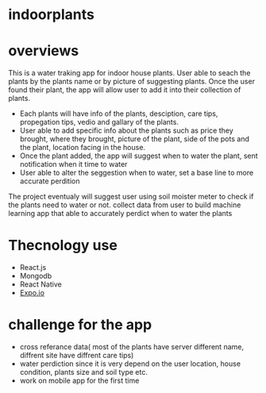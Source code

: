 # indoorplants

# overviews

This is a water traking app for indoor house plants. User able to seach the plants by the plants name or by picture of suggesting plants. Once the user found their plant, the app will allow user to add it into their collection of plants. 

- Each plants will have info of the plants, desciption, care tips, propegation tips, vedio and gallary of the plants. 
- User able to add specific info about the plants such as price they brought, where they brought, picture of the plant, side of the pots and the plant, location facing in the house. 
- Once the plant added, the app will suggest when to water the plant, sent notification when it time to water
- User able to alter the seggestion when to water, set a base line to more accurate perdition

The project eventualy will suggest user using soil moister meter to check if the plants need to water or not. collect data from user to build machine learning app that able to accurately perdict when to water the plants

# Thecnology use

- React.js
- Mongodb
- React Native
- [Expo.io](https://expo.io/)

# challenge for the app
- cross referance data( most of the plants have server different name, diffrent site have diffrent care tips)
- water perdiction since it is very depend on the user location, house condition, plants size and soil type etc.
- work on mobile app for the first time

